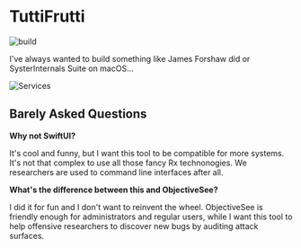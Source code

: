 # TuttiFrutti

![build](https://github.com/ChiChou/TuttiFrutti/workflows/build/badge.svg?branch=master)

I've always wanted to build something like James Forshaw did or SysterInternals Suite on macOS...

![Services](Screenshots/Services.png)

## Barely Asked Questions

**Why not SwiftUI?**

It's cool and funny, but I want this tool to be compatible for more systems. It's not that complex to use all those fancy Rx technonogies. We researchers are used to command line interfaces after all.

**What's the difference between this and ObjectiveSee?**

I did it for fun and I don't want to reinvent the wheel. ObjectiveSee is friendly enough for administrators and regular users, while I want this tool to help offensive researchers to discover new bugs by auditing attack surfaces.
